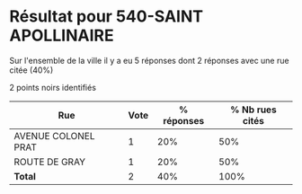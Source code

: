 # Résultat pour 540-SAINT APOLLINAIRE

Sur l'ensemble de la ville il y a eu 5 réponses dont 2 réponses avec une rue citée (40%)

2 points noirs identifiés

| Rue | Vote | % réponses | % Nb rues cités|
|-----|------|------------|----------------|
| AVENUE COLONEL PRAT | 1 | 20% | 50%|
| ROUTE DE GRAY | 1 | 20% | 50%|
| **Total** | 2 | 40% | 100%|
